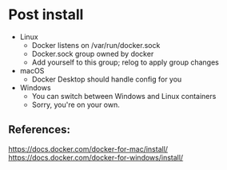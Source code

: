 # Post install
 - Linux
   - Docker listens on /var/run/docker.sock
   - Docker.sock group owned by docker
   - Add yourself to this group; relog to apply group changes
 - macOS
   - Docker Desktop should handle config for you
 - Windows
   - You can switch between Windows and Linux containers
   - Sorry, you're on your own.

## References:

https://docs.docker.com/docker-for-mac/install/
https://docs.docker.com/docker-for-windows/install/

